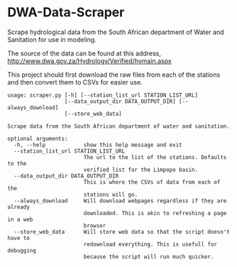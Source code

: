 # DWA-Data-Scraper
Scrape hydrological data from the South African department of Water and Sanitation for use in modeling.

The source of the data can be found at this address, http://www.dwa.gov.za/Hydrology/Verified/hymain.aspx

This project should first download the raw files from each of the stations and then convert them to CSVs for easier use.

```
usage: scraper.py [-h] [--station_list_url STATION_LIST_URL]
                  [--data_output_dir DATA_OUTPUT_DIR] [--always_download]
                  [--store_web_data]

Scrape data from the South African department of water and sanitation.

optional arguments:
  -h, --help            show this help message and exit
  --station_list_url STATION_LIST_URL
                        The url to the list of the stations. Defaults to the
                        verified list for the Limpopo basin.
  --data_output_dir DATA_OUTPUT_DIR
                        This is where the CSVs of data from each of the
                        stations will go.
  --always_download     Will download webpages regardless if they are already
                        downloaded. This is akin to refreshing a page in a web
                        browser
  --store_web_data      Will store web data so that the script doesn't have to
                        redownload everything. This is usefull for debugging
                        because the script will run much quicker.
```
